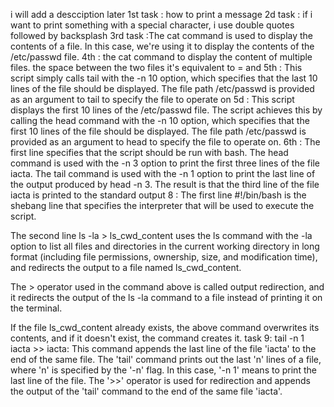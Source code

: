 i will add a descciption later
1st task : how to print a message
2d task : if i want to print something with a special character, i use double quotes followed by backsplash
3rd task :The cat command is used to display the contents of a file. In this case, we're using it to display the contents of the /etc/passwd file.
4th : the cat command to display the content of multiple files. the space between the two files it's equivalent to = and
5th : This script simply calls tail with the -n 10 option, which specifies that the last 10 lines of the file should be displayed. The file path /etc/passwd is provided as an argument to tail to specify the file to operate on
5d : This script displays the first 10 lines of the /etc/passwd file. The script achieves this by calling the head command with the -n 10 option, which specifies that the first 10 lines of the file should be displayed. The file path /etc/passwd is provided as an argument to head to specify the file to operate on.
6th : The first line specifies that the script should be run with bash.
The head command is used with the -n 3 option to print the first three lines of the file iacta.
The tail command is used with the -n 1 option to print the last line of the output produced by head -n 3.
The result is that the third line of the file iacta is printed to the standard output
8 : The first line #!/bin/bash is the shebang line that specifies the interpreter that will be used to execute the script.

The second line ls -la > ls_cwd_content uses the ls command with the -la option to list all files and directories in the current working directory in long format (including file permissions, ownership, size, and modification time), and redirects the output to a file named ls_cwd_content.

The > operator used in the command above is called output redirection, and it redirects the output of the ls -la command to a file instead of printing it on the terminal.

If the file ls_cwd_content already exists, the above command overwrites its contents, and if it doesn't exist, the command creates it.
task 9: tail -n 1 iacta >> iacta: This command appends the last line of the file 'iacta' to the end of the same file. The 'tail' command prints out the last 'n' lines of a file, where 'n' is specified by the '-n' flag. In this case, '-n 1' means to print the last line of the file. The '>>' operator is used for redirection and appends the output of the 'tail' command to the end of the same file 'iacta'. 
